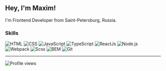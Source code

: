 ## Hey, I'm Maxim!
I'm Frontend Developer from Saint-Petersburg, Russia.

### Skills
![HTML](https://img.shields.io/badge/-HTML-303030?style=for-the-badge&logo=html5) ![CSS](https://img.shields.io/badge/-CSS-303030?style=for-the-badge&logo=css3) ![JavaScript](https://img.shields.io/badge/-JavaScript-303030?style=for-the-badge&logo=JavaScript) ![TypeScript](https://img.shields.io/badge/-TypeScript-303030?style=for-the-badge&logo=TypeScript) ![ReactJs](https://img.shields.io/badge/-React.js-303030?style=for-the-badge&logo=React) ![Node.js](https://img.shields.io/badge/-Node.JS-303030?style=for-the-badge&logo=Node.js) ![Webpack](https://img.shields.io/badge/-webpack-303030?style=for-the-badge&logo=webpack) ![Scss](https://img.shields.io/badge/-Scss-303030?style=for-the-badge&logo=sass) ![BEM](https://img.shields.io/badge/-BEM-303030?style=for-the-badge&logo=bem) ![Git](https://img.shields.io/badge/-git-303030?style=for-the-badge&logo=Git)

---

![Profile views](https://gpvc.arturio.dev/konstantinovmax) 

<!--
**konstantinovmax/konstantinovmax** is a ✨ _special_ ✨ repository because its `README.md` (this file) appears on your GitHub profile.

Here are some ideas to get you started:

- 🔭 I’m currently working on ...
- 🌱 I’m currently learning ...
- 👯 I’m looking to collaborate on ...
- 🤔 I’m looking for help with ...
- 💬 Ask me about ...
- 📫 How to reach me: ...
- 😄 Pronouns: ...
- ⚡ Fun fact: ...
-->
